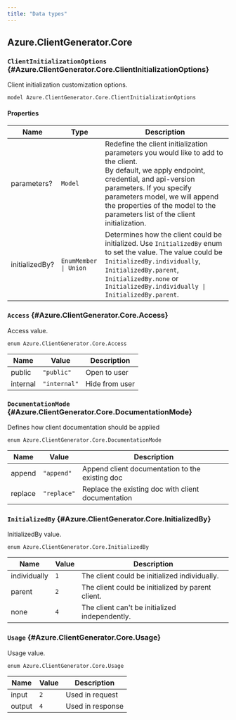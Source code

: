 ```yaml
---
title: "Data types"
---
```


## Azure.ClientGenerator.Core

### `ClientInitializationOptions` {#Azure.ClientGenerator.Core.ClientInitializationOptions}

Client initialization customization options.

```typespec
model Azure.ClientGenerator.Core.ClientInitializationOptions
```

#### Properties

| Name           | Type                  | Description                                                                                                                                                                                                                                                                                     |
| -------------- | --------------------- | ----------------------------------------------------------------------------------------------------------------------------------------------------------------------------------------------------------------------------------------------------------------------------------------------- |
| parameters?    | `Model`               | Redefine the client initialization parameters you would like to add to the client.<br />By default, we apply endpoint, credential, and api-version parameters. If you specify parameters model, we will append the properties of the model to the parameters list of the client initialization. |
| initializedBy? | `EnumMember \| Union` | Determines how the client could be initialized. Use `InitializedBy` enum to set the value. The value could be `InitializedBy.individually`, `InitializedBy.parent`, `InitializedBy.none` or `InitializedBy.individually \| InitializedBy.parent`.                                               |

### `Access` {#Azure.ClientGenerator.Core.Access}

Access value.

```typespec
enum Azure.ClientGenerator.Core.Access
```

| Name     | Value        | Description    |
| -------- | ------------ | -------------- |
| public   | `"public"`   | Open to user   |
| internal | `"internal"` | Hide from user |

### `DocumentationMode` {#Azure.ClientGenerator.Core.DocumentationMode}

Defines how client documentation should be applied

```typespec
enum Azure.ClientGenerator.Core.DocumentationMode
```

| Name    | Value       | Description                                        |
| ------- | ----------- | -------------------------------------------------- |
| append  | `"append"`  | Append client documentation to the existing doc    |
| replace | `"replace"` | Replace the existing doc with client documentation |

### `InitializedBy` {#Azure.ClientGenerator.Core.InitializedBy}

InitializedBy value.

```typespec
enum Azure.ClientGenerator.Core.InitializedBy
```

| Name         | Value | Description                                       |
| ------------ | ----- | ------------------------------------------------- |
| individually | `1`   | The client could be initialized individually.     |
| parent       | `2`   | The client could be initialized by parent client. |
| none         | `4`   | The client can't be initialized independently.    |

### `Usage` {#Azure.ClientGenerator.Core.Usage}

Usage value.

```typespec
enum Azure.ClientGenerator.Core.Usage
```

| Name   | Value | Description      |
| ------ | ----- | ---------------- |
| input  | `2`   | Used in request  |
| output | `4`   | Used in response |
